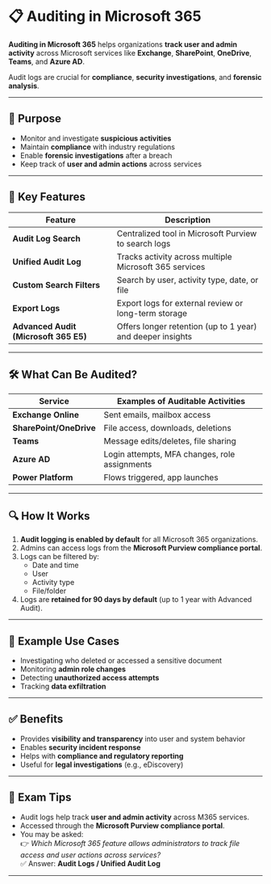 # 📋 Auditing in Microsoft 365

**Auditing in Microsoft 365** helps organizations **track user and admin activity** across Microsoft services like **Exchange**, **SharePoint**, **OneDrive**, **Teams**, and **Azure AD**.

Audit logs are crucial for **compliance**, **security investigations**, and **forensic analysis**.

---

## 🎯 Purpose

- Monitor and investigate **suspicious activities**
- Maintain **compliance** with industry regulations
- Enable **forensic investigations** after a breach
- Keep track of **user and admin actions** across services

---

## 🧰 Key Features

| Feature                  | Description |
|--------------------------|-------------|
| **Audit Log Search**      | Centralized tool in Microsoft Purview to search logs |
| **Unified Audit Log**     | Tracks activity across multiple Microsoft 365 services |
| **Custom Search Filters** | Search by user, activity type, date, or file |
| **Export Logs**           | Export logs for external review or long-term storage |
| **Advanced Audit (Microsoft 365 E5)** | Offers longer retention (up to 1 year) and deeper insights |

---

## 🛠️ What Can Be Audited?

| Service            | Examples of Auditable Activities |
|--------------------|----------------------------------|
| **Exchange Online** | Sent emails, mailbox access |
| **SharePoint/OneDrive** | File access, downloads, deletions |
| **Teams**          | Message edits/deletes, file sharing |
| **Azure AD**       | Login attempts, MFA changes, role assignments |
| **Power Platform** | Flows triggered, app launches |

---

## 🔍 How It Works

1. **Audit logging is enabled by default** for all Microsoft 365 organizations.
2. Admins can access logs from the **Microsoft Purview compliance portal**.
3. Logs can be filtered by:
   - Date and time
   - User
   - Activity type
   - File/folder
4. Logs are **retained for 90 days by default** (up to 1 year with Advanced Audit).

---

## 🧾 Example Use Cases

- Investigating who deleted or accessed a sensitive document
- Monitoring **admin role changes**
- Detecting **unauthorized access attempts**
- Tracking **data exfiltration**

---

## ✅ Benefits

- Provides **visibility and transparency** into user and system behavior
- Enables **security incident response**
- Helps with **compliance and regulatory reporting**
- Useful for **legal investigations** (e.g., eDiscovery)

---

## 📝 Exam Tips

- Audit logs help track **user and admin activity** across M365 services.
- Accessed through the **Microsoft Purview compliance portal**.
- You may be asked:  
  👉 *Which Microsoft 365 feature allows administrators to track file access and user actions across services?*  
  ✅ Answer: **Audit Logs / Unified Audit Log**

---